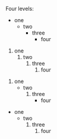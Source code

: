 Four levels:

- one
  - two
    - three
      - four


1. one
   1.  two
       1.  three
           1.  four


1) one
   -  two
      1) three
         - four


- one
  - two
    1. three
       1) four

